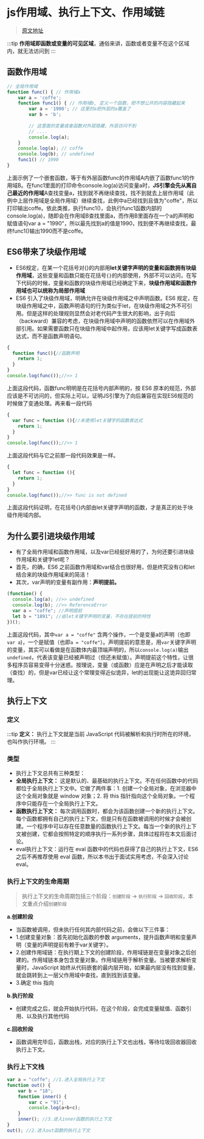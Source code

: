 # js作用域、执行上下文、作用域链

> [原文地址](https://coffe1891.gitbook.io/frontend-hard-mode-interview/1/1.2.2)

:::tip
**作用域即函数或变量的可见区域**，通俗来讲，函数或者变量不在这个区域内，就无法访问到
:::

## 函数作用域

```js
// 全局作用域
function func() { // 作用域a
    var a = 'coffe';
    function func1() { // 作用域b, 定义一个函数，把不想公开的内容隐藏起来
        var a = '1990'; // 这里的a把外层的a覆盖了
        var b = 'b';
        
        // 这里面的变量或者函数对外层隐藏，外层访问不到
        // ....
        console.log(a);
    }
    console.log(a); // coffe
    console.log(b); // undefined
    func1() // 1990
}
```

上面示例了一个嵌套函数，等于有外层函数func的作用域A内嵌了函数func1的作用域B。在func1里面的打印命令console.log(a)访问变量a时，**JS引擎会先从离自己最近的作用域**A查找变量a，找到就不再继续查找，找不到就去上层作用域（此例中上层作用域是全局作用域）继续查找，此例中a已经找到且值为"coffe"，所以打印输出coffe。依此类推，执行func1()，会执行func1函数内部的console.log(a)，随即会在作用域B查找里面a，而作用B里面存在一个a的声明和赋值语句var a = "1990"，所以最先找到a的值是1990，找到便不再继续查找，最终func1()输出1990而不是coffe。

## ES6带来了块级作用域

* ES6规定，在某一个花括号对{}的内部用**let关键字声明的变量和函数拥有块级作用域**，这些变量和函数只能在花括号`{}`的内部使用，外部不可以访问，在写下代码的时候，变量和函数的块级作用域已经确定下来，**块级作用域和函数作用域也可以统称为局部作用域**
* ES6 引入了块级作用域，明确允许在块级作用域之中声明函数。ES6 规定，在块级作用域之中，函数声明语句的行为类似于let，在块级作用域之外不可引用。但是这样的处理规则显然会对老代码产生很大的影响，出于向后（backward）兼容的考虑，在块级作用域中声明的函数依然可以在作用域外部引用。如果需要函数只在块级作用域中起作用，应该用let关键字写成函数表达式，而不是函数声明语句。
```js
{
  function func(){//函数声明
    return 1;
  }
}
console.log(func());//>> 1
```
上面这段代码，函数func明明是在花括号内部声明的，按 ES6 原本的规范，外部应该是不可访问的，但实际上可以，证明JS引擎为了向后兼容在实现ES6规范的时候做了变通处理。再来看一段代码
```js
{
  var func = function (){//未使用let关键字的函数表达式
    return 1;
  }
}
console.log(func());//>> 1
```
上面这段代码与它之前那一段代码效果是一样。

```js
{
  let func = function (){
    return 1;
  }
}
console.log(func());//>> func is not defined
```
上面这段代码证明，在花括号{}内部由let关键字声明的函数，才是真正的处于块级作用域内部。

## 为什么要引进块级作用域

* 有了全局作用域和函数作用域，以及var已经挺好用的了，为何还要引进块级作用域和关键字let呢？
* 首先，的确，ES6 之前函数作用域和var结合也很好用，但是终究没有{}和let结合来的块级作用域来的简洁！
* 其次，var声明的变量有副作用：**声明提前。**

```js
(function() {
  console.log(a); //>> undefined
  console.log(b); //>> ReferenceError
  var a = "coffe"; //声明提前
  let b = "1891"; //由let关键字声明的变量，不存在提前的特性
})();
```
上面这段代码，其中`var a = "coffe"` 含两个操作，一个是变量a的声明（也即`var a`)，一个是赋值（也即`a = "coffe"`）。声明提前的意思是，用`var`关键字声明的变量，其实可以看做是在函数体内最顶端声明的，所以`console.log(a)`输出`undefined`，代表该变量已经被声明过（但还未赋值）。声明提前这个特性，让很多程序员容易变得十分迷惑。按理说，变量（或函数）应是在声明之后才能读取（查找）的，但是var已经让这个常理变得近似诡异，let的出现能让这诡异回归常理。


## 执行上下文

### 定义

:::tip
 **定义：** 执行上下文就是当前 JavaScript 代码被解析和执行时所在的环境，也叫作执行环境。
:::
### 类型

* 执行上下文总共有三种类型：
* **全局执行上下文：** 这是默认的、最基础的执行上下文。不在任何函数中的代码都位于全局执行上下文中。它做了两件事：1. 创建一个全局对象，在浏览器中这个全局对象就是 window 对象；2. 将 this 指针指向这个全局对象。一个程序中只能存在一个全局执行上下文。
* **函数执行上下文：** 每次调用函数时，都会为该函数创建一个新的执行上下文。每个函数都拥有自己的执行上下文，但是只有在函数被调用的时候才会被创建。一个程序中可以存在任意数量的函数执行上下文。每当一个新的执行上下文被创建，它都会按照特定的顺序执行一系列步骤，具体过程将在本文后面讨论。
* eval执行上下文：运行在 eval 函数中的代码也获得了自己的执行上下文，ES6 之后不再推荐使用 eval 函数，所以本书出于面试实用考虑，不会深入讨论eval。

### 执行上下文的生命周期

> 执行上下文的生命周期包括三个阶段：`创建阶段` → `执行阶段` → `回收阶段`，本文重点介绍`创建阶段`

**a.创建阶段**

* 当函数被调用，但未执行任何其内部代码之前，会做以下三件事：
* 1.创建变量对象：首先初始化函数的参数 arguments，提升函数声明和变量声明（变量的声明提前有赖于var关键字）。
* 2.创建作用域链：在执行期上下文的创建阶段，作用域链是在变量对象之后创建的。作用域链本身包含变量对象。作用域链用于解析变量。当被要求解析变量时，JavaScript 始终从代码嵌套的最内层开始，如果最内层没有找到变量，就会跳转到上一层父作用域中查找，直到找到该变量。
* 3.确定 this 指向

**b.执行阶段**

* 创建完成之后，就会开始执行代码，在这个阶段，会完成变量赋值、函数引用、以及执行其他代码

**c.回收阶段**

* 函数调用完毕后，函数出栈，对应的执行上下文也出栈，等待垃圾回收器回收执行上下文。

### 执行上下文栈
```js
var a = "coffe"; //1.进入全局执行上下文
function out() {
    var b = "18";
    function inner() {
        var c = "91";
        console.log(a+b+c);
    }
    inner(); //3.进入inner函数的执行上下文
}
out(); //2.进入out函数的执行上下文
```
